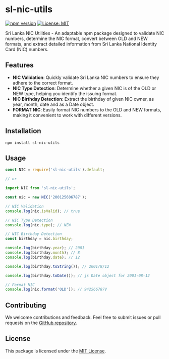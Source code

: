 # sl-nic-utils

[![npm version](https://img.shields.io/npm/v/sl-nic-utils.svg)](https://www.npmjs.com/package/sl-nic-utils)
[![License: MIT](https://img.shields.io/badge/License-MIT-yellow.svg)](https://opensource.org/licenses/MIT)

Sri Lanka NIC Utilities - An adaptable npm package designed to validate NIC numbers, determine the NIC format, convert between OLD and NEW formats, and extract detailed information from Sri Lanka National Identity Card (NIC) numbers.

## Features

- **NIC Validation**: Quickly validate Sri Lanka NIC numbers to ensure they adhere to the correct format.
- **NIC Type Detection**: Determine whether a given NIC is of the OLD or NEW type, helping you identify the issuing format.
- **NIC Birthday Detection**: Extract the birthday of given NIC owner, as year, month, date and as a Date object.
- **FORMAT NIC**: Easily format NIC numbers to the OLD and NEW formats, making it convenient to work with different versions.

## Installation

```
npm install sl-nic-utils
```

## Usage

```javascript
const NIC = require('sl-nic-utils').default;

// or

import NIC from 'sl-nic-utils';
```

```javascript
const nic = new NIC('200125606787');

// NIC Validation
console.log(nic.isValid); // true

// NIC Type Detection
console.log(nic.type); // NEW

// NIC Birthday Detection
const birthday = nic.birthday;

console.log(birthday.year); // 2001
console.log(birthday.month); // 8
console.log(birthday.date); // 12

console.log(birthday.toString()); // 2001/8/12

console.log(birthday.toDate()); // js Date object for 2001-08-12

// Format NIC
console.log(nic.format('OLD')); // 942566787V
```

## Contributing

We welcome contributions and feedback. Feel free to submit issues or pull requests on the [GitHub repository](https://github.com/pwshehan/sl-nic-utils).

## License

This package is licensed under the [MIT License](https://opensource.org/licenses/MIT).

